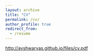 ```yaml
---
layout: archive
title: "CV"
permalink: /cv/
author_profile: true
redirect_from:
  - /resume
---
```


http://ayshwaryas.github.io/files/cv.pdf
